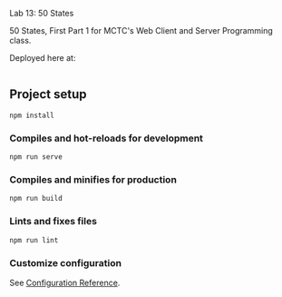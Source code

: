 Lab 13: 50 States

50 States, First Part 1 for MCTC's Web Client and Server Programming class.

Deployed here at:

```

```

## Project setup

```
npm install
```

### Compiles and hot-reloads for development

```
npm run serve
```

### Compiles and minifies for production

```
npm run build
```

### Lints and fixes files

```
npm run lint
```

### Customize configuration

See [Configuration Reference](https://cli.vuejs.org/config/).
